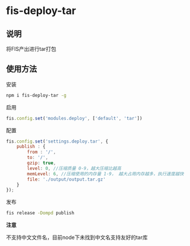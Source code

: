 # fis-deploy-tar

## 说明

将FIS产出进行tar打包

## 使用方法

安装

```bash
npm i fis-deploy-tar -g
```

启用

```javascript
fis.config.set('modules.deploy', ['default', 'tar'])
```

配置

```javascript
fis.config.set('settings.deploy.tar', {
    publish : {
        from : '/',
        to: '/',
        gzip: true,
        level: 0, //压缩质量 0-9，越大压缩比越高
        memLevel: 6, //压缩使用的内存量 1-9， 越大占用内存越多，执行速度越快
        file: './output/output.tar.gz'
    }
});
```

发布

```bash
fis release -Dompd publish
```

**注意**

不支持中文文件名，目前node下未找到中文名支持友好的tar库
